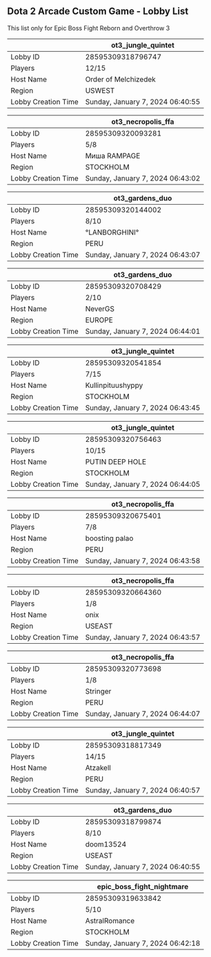 ## Dota 2 Arcade Custom Game - Lobby List

This list only for Epic Boss Fight Reborn and Overthrow 3

|  | ot3_jungle_quintet |
| ------ | ------ |
| Lobby ID | 28595309318796747 |
| Players | 12/15 |
| Host Name | Order of Melchizedek |
| Region | USWEST |
| Lobby Creation Time | Sunday, January 7, 2024 06:40:55 |


|  | ot3_necropolis_ffa |
| ------ | ------ |
| Lobby ID | 28595309320093281 |
| Players | 5/8 |
| Host Name | Миша RAMPAGE |
| Region | STOCKHOLM |
| Lobby Creation Time | Sunday, January 7, 2024 06:43:02 |


|  | ot3_gardens_duo |
| ------ | ------ |
| Lobby ID | 28595309320144002 |
| Players | 8/10 |
| Host Name | °LANBORGHINI° |
| Region | PERU |
| Lobby Creation Time | Sunday, January 7, 2024 06:43:07 |


|  | ot3_gardens_duo |
| ------ | ------ |
| Lobby ID | 28595309320708429 |
| Players | 2/10 |
| Host Name | NeverGS |
| Region | EUROPE |
| Lobby Creation Time | Sunday, January 7, 2024 06:44:01 |


|  | ot3_jungle_quintet |
| ------ | ------ |
| Lobby ID | 28595309320541854 |
| Players | 7/15 |
| Host Name | Kullinpituushyppy |
| Region | STOCKHOLM |
| Lobby Creation Time | Sunday, January 7, 2024 06:43:45 |


|  | ot3_jungle_quintet |
| ------ | ------ |
| Lobby ID | 28595309320756463 |
| Players | 10/15 |
| Host Name | PUTIN DEEP HOLE |
| Region | STOCKHOLM |
| Lobby Creation Time | Sunday, January 7, 2024 06:44:05 |


|  | ot3_necropolis_ffa |
| ------ | ------ |
| Lobby ID | 28595309320675401 |
| Players | 7/8 |
| Host Name | boosting palao |
| Region | PERU |
| Lobby Creation Time | Sunday, January 7, 2024 06:43:58 |


|  | ot3_necropolis_ffa |
| ------ | ------ |
| Lobby ID | 28595309320664360 |
| Players | 1/8 |
| Host Name | onix |
| Region | USEAST |
| Lobby Creation Time | Sunday, January 7, 2024 06:43:57 |


|  | ot3_necropolis_ffa |
| ------ | ------ |
| Lobby ID | 28595309320773698 |
| Players | 1/8 |
| Host Name | Stringer |
| Region | PERU |
| Lobby Creation Time | Sunday, January 7, 2024 06:44:07 |


|  | ot3_jungle_quintet |
| ------ | ------ |
| Lobby ID | 28595309318817349 |
| Players | 14/15 |
| Host Name | Atzakell |
| Region | PERU |
| Lobby Creation Time | Sunday, January 7, 2024 06:40:57 |


|  | ot3_gardens_duo |
| ------ | ------ |
| Lobby ID | 28595309318799874 |
| Players | 8/10 |
| Host Name | doom13524 |
| Region | USEAST |
| Lobby Creation Time | Sunday, January 7, 2024 06:40:55 |


|  | epic_boss_fight_nightmare |
| ------ | ------ |
| Lobby ID | 28595309319633842 |
| Players | 5/10 |
| Host Name | AstralRomance |
| Region | STOCKHOLM |
| Lobby Creation Time | Sunday, January 7, 2024 06:42:18 |


